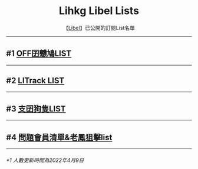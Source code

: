 <p>
  <h1 align="center">Lihkg Libel Lists</h1>
  <p align="center">【<a href="https://kitce.github.io/libel/">Libel</a>】已公開的訂閱List名單</p>
</p>

<hr />

<h2 id="off_on9_list">#1 <a href="./eat-play-on9.html">OFF囝戇鳩LIST</a></h2>

<hr />

<h2 id="litrack_list">#2 <a href="./LITrack.html">LITrack LIST</a></h2>

<hr />
<h2 id="chiboydoglist">#3 <a href="./ChiBoyDog.html">支囝狗隻LIST</a></h2>

<hr />
<h2 id="questionable_n_Fung_list">#4 <a href="./QnF_list.html">問題會員清單&老鳳狙擊list</a></h2>

<hr />
<h6>*1 人數更新時間為2022年4月9日</h6>
